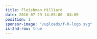 ```yaml
---
title: Fleishman Hilliard
date: 2016-07-29 14:05:00 -04:00
position: 1
sponsor-image: "/uploads/f-h-logo.svg"
is-2nd-row: true
---
```


